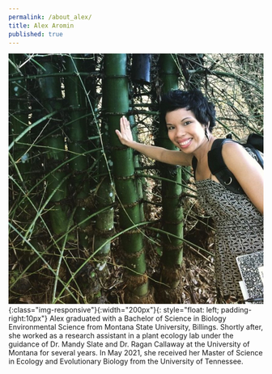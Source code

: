 ```yaml
---
permalink: /about_alex/
title: Alex Aromin
published: true
---
```


![Alex-Aromin](/assets/images/alex.jpeg){:class="img-responsive"}{:width="200px"}{: style="float: left; padding-right:10px"}
Alex graduated with a Bachelor of Science in Biology Environmental Science from Montana State University, Billings. Shortly after, she worked as a research assistant in a plant ecology lab under the guidance of Dr. Mandy Slate and Dr. Ragan Callaway at the University of Montana for several years. In May 2021, she received her Master of Science in Ecology and Evolutionary Biology from the University of Tennessee.